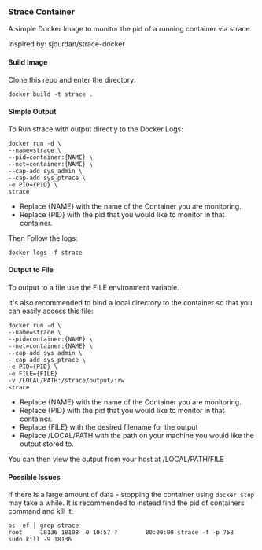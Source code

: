 ### Strace Container

A simple Docker Image to monitor the pid of a running container via strace.

Inspired by: sjourdan/strace-docker

#### Build Image

Clone this repo and enter the directory:

`docker build -t strace . `

#### Simple Output

To Run strace with output directly to the Docker Logs:

```
docker run -d \
--name=strace \
--pid=container:{NAME} \
--net=container:{NAME} \
--cap-add sys_admin \
--cap-add sys_ptrace \
-e PID={PID} \
strace
```

- Replace {NAME} with the name of the Container you are monitoring.
- Replace {PID} with the pid that you would like to monitor in that container.

Then Follow the logs:

`docker logs -f strace`

#### Output to File

To output to a file use the FILE environment variable.

It's also recommended to bind a local directory to the container so that you can easily access this file:


```
docker run -d \
--name=strace \
--pid=container:{NAME} \
--net=container:{NAME} \
--cap-add sys_admin \
--cap-add sys_ptrace \
-e PID={PID} \
-e FILE={FILE}
-v /LOCAL/PATH:/strace/output/:rw
strace
```
- Replace {NAME} with the name of the Container you are monitoring.
- Replace {PID} with the pid that you would like to monitor in that container.
- Replace {FILE} with the desired filename for the output
- Replace /LOCAL/PATH with the path on your machine you would like the output stored to.

You can then view the output from your host at /LOCAL/PATH/FILE

#### Possible Issues

If there is a large amount of data - stopping the container using `docker stop` may take a while. It is recommended to instead find the pid of containers command and kill it:

```
ps -ef | grep strace
root     18136 18108  0 10:57 ?        00:00:00 strace -f -p 758
sudo kill -9 18136
```
